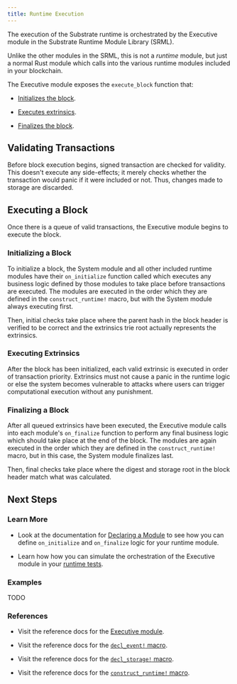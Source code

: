 ```yaml
---
title: Runtime Execution
---
```


The execution of the Substrate runtime is orchestrated by the Executive module in the Substrate Runtime Module Library (SRML).

Unlike the other modules in the SRML, this is not a _runtime_ module, but just a normal Rust module which calls into the various runtime modules included in your blockchain.

The Executive module exposes the `execute_block` function that:

* [Initializes the block](#initializing-a-block).

* [Executes extrinsics](#executing-extrinsics).

* [Finalizes the block](#finalizing-a-block).

## Validating Transactions

Before block execution begins, signed transaction are checked for validity. This doesn't execute any side-effects; it merely checks whether the transaction would panic if it were included or not. Thus, changes made to storage are discarded.

## Executing a Block

Once there is a queue of valid transactions, the Executive module begins to execute the block.

### Initializing a Block

To initialize a block, the System module and all other included runtime modules have their `on_initialize` function called which executes any business logic defined by those modules to take place before transactions are executed. The modules are executed in the order which they are defined in the `construct_runtime!` macro, but with the System module always executing first.

Then, initial checks take place where the parent hash in the block header is verified to be correct and the extrinsics trie root actually represents the extrinsics.

### Executing Extrinsics

After the block has been initialized, each valid extrinsic is executed in order of transaction priority. Extrinsics must not cause a panic in the runtime logic or else the system becomes vulnerable to attacks where users can trigger computational execution without any punishment.

### Finalizing a Block

After all queued extrinsics have been executed, the Executive module calls into each module's `on_finalize` function to perform any final business logic which should take place at the end of the block. The modules are again executed in the order which they are defined in the `construct_runtime!` macro, but in this case, the System module finalizes last.

Then, final checks take place where the digest and storage root in the block header match what was calculated.

## Next Steps

### Learn More

* Look at the documentation for [Declaring a Module](development/module/declaration.md) to see how you can define `on_initialize` and `on_finalize` logic for your runtime module.

* Learn how how you can simulate the orchestration of the Executive module in your [runtime tests](development/module/tests.md).

### Examples

TODO

### References

* Visit the reference docs for the [Executive module](https://substrate.dev/rustdocs/master/srml_executive/index.html).

* Visit the reference docs for the [`decl_event!` macro](https://substrate.dev/rustdocs/master/srml_support/macro.decl_event.html).

* Visit the reference docs for the [`decl_storage!` macro](https://substrate.dev/rustdocs/master/srml_support/macro.decl_storage.html).

* Visit the reference docs for the [`construct_runtime!` macro](https://substrate.dev/rustdocs/master/srml_support/macro.construct_runtime.html).

